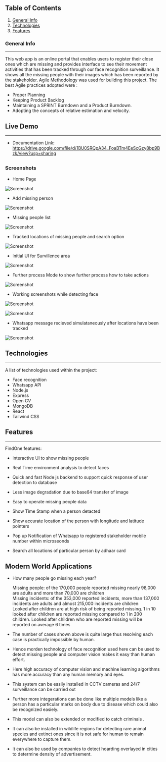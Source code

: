 
## Table of Contents
1. [General Info](#general-info)
2. [Technologies](#technologies)
3. [Features](#features)
### General Info
***
This web app is an online portal that enables users to register their close ones which are missing and provides interface to see their movement activities that has been tracked through our face recognition surveillance. It shows all the missing people with their images which has been reported by the stakeholder.  Agile Methodology was used for building this project. The best Agile practices adopted were :

* Proper Planning
* Keeping Product Backlog
* Maintaining a SPRINT Burndown and a Product Burndown.
* Adopting the concepts of relative estimation and velocity.



## Live Demo 
***


* Documentation Link: https://drive.google.com/file/d/1BU0SRQpA34_FoaBTm4EeScGzy8bp9Bzk/view?usp=sharing


## 


### Screenshots
* Home Page

![Screenshot](./screenshots/Capture1.PNG)

* Add missing person

![Screenshot](./screenshots/Capture2.PNG) 

* Missing people list

![Screenshot](./screenshots/Capture3.PNG)

* Tracked locations of missing people and search option

![Screenshot](./screenshots/Capture4.PNG)

* Initial UI for Survillence area

![Screenshot](./screenshots/Capture5.PNG)

* Further process Mode to show further process how to take actions

![Screenshot](./screenshots/Capture6.PNG)

* Working screenshots while detecting face

![Screenshot](./screenshots/Capture7.PNG)

![Screenshot](./screenshots/Capture8.PNG)

* Whatsapp message recieved simulataneously after locations have been tracked

![Screenshot](./screenshots/capture9.jpeg)

## Technologies
***
A list of technologies used within the project:
* Face recognition
* Whatsapp API
* Node.js
* Express
* Open CV
* MongoDB
* React
* Tailwind CSS




## Features
***
FindOne features:
* Interactive UI to show missing people
* Real Time environment analysis to detect faces
* Quick and fast Node js backend to support quick response of user detection to database
* Less image degradation due to base64 transfer of image
* Easy to operate missing people data
* Show Time Stamp when a person detacted
* Show accurate location of the person with longitude and latitude pointers
* Pop up Notification of Whatsapp to registered stakeholder mobile number within microseonds

* Search all locations of particular person by adhaar card
## 



## Modern World Applications


* How many people go missing each year?  

    Missing people: of the 170,000 people reported missing nearly 98,000 are adults and more than 70,000 are children  
    Missing incidents: of the 353,000 reported incidents, more than 137,000 incidents are adults and almost 215,000 incidents are children  
    Looked after children are at high risk of being reported missing. 1 in 10 looked after children are reported missing compared to 1 in 200 children. Looked after children who are reported missing will be reported on average 6 times  

* The number of cases shown above is quite large thus resolving each case is practically impossible by human.
* Hence morden technology of face recognition used here can be used to detect missing people and computer vision makes it easy than human effort.
* Here high accuracy of computer vision and machine learning algorithms has more accuracy than any human memory and eyes.
* This system can be easily installed in CCTV cameras and 24/7 surveillance can be carried out
* Further more integerations can be done like multiple models like a person has a particular marks on body due to disease which could also be recognized easiely.
* This model can also be extended or modified to catch criminals .
* It can also be installed in wildlife regions for detecting rare animal species and extinct ones since it is not safe for human to remain everywhere to capture them.
* It can also be used by companies to detect hoarding overlayed in cities to determine density of advertisement.

## 
